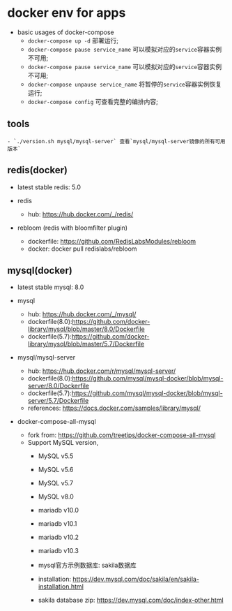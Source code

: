# docker env for apps

- basic usages of docker-compose 
  - `docker-compose up -d` 部署运行;
  - `docker-compose pause service_name` 可以模拟对应的`service`容器实例不可用;
  - `docker-compose pause service_name` 可以模拟对应的`service`容器实例不可用;
  - `docker-compose unpause service_name` 将暂停的`service`容器实例恢复运行;
  - `docker-compose config` 可查看完整的编排内容;

## tools
	- `./version.sh mysql/mysql-server` 查看`mysql/mysql-server镜像的所有可用版本`

## redis(docker) 

- latest stable redis: 5.0

- redis 
	- hub: https://hub.docker.com/_/redis/

- rebloom (redis with bloomfilter plugin)
	- dockerfile: https://github.com/RedisLabsModules/rebloom
	- docker: docker pull redislabs/rebloom

## mysql(docker)

- latest stable mysql: 8.0

- mysql
  - hub: https://hub.docker.com/_/mysql/
  - dockerfile(8.0):https://github.com/docker-library/mysql/blob/master/8.0/Dockerfile
  - dockerfile(5.7):https://github.com/docker-library/mysql/blob/master/5.7/Dockerfile

- mysql/mysql-server
  - hub: https://hub.docker.com/r/mysql/mysql-server/
  - dockerfile(8.0):https://github.com/mysql/mysql-docker/blob/mysql-server/8.0/Dockerfile
  - dockerfile(5.7):https://github.com/mysql/mysql-docker/blob/mysql-server/5.7/Dockerfile
  - references: https://docs.docker.com/samples/library/mysql/

- docker-compose-all-mysql
   - fork from: https://github.com/treetips/docker-compose-all-mysql
   - Support MySQL version,
     - MySQL v5.5
     - MySQL v5.6
     - MySQL v5.7
     - MySQL v8.0
     - mariadb v10.0
     - mariadb v10.1
     - mariadb v10.2
     - mariadb v10.3
   
	 - mysql官方示例数据库: sakila数据库
     - installation: https://dev.mysql.com/doc/sakila/en/sakila-installation.html
     - sakila database zip: https://dev.mysql.com/doc/index-other.html
